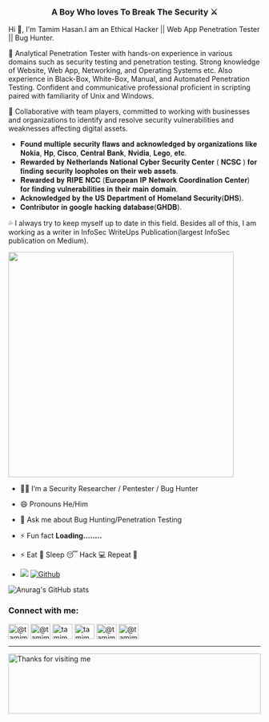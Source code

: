 <h3 align="center">A Boy Who loves To Break The Security ⚔</h3>

Hi 👋, I'm Tamim Hasan.I am an Ethical Hacker || Web App Penetration Tester || Bug Hunter.

💭 Analytical Penetration Tester with hands-on experience in various domains such as security testing and penetration testing. Strong knowledge of Website, Web App, Networking, and Operating Systems etc. Also experience in Black-Box, White-Box, Manual, and Automated Penetration Testing. Confident and communicative professional proficient in scripting paired with familiarity of Unix and Windows. 

🎯 Collaborative with team players, committed to working with businesses and organizations to identify and resolve security vulnerabilities and weaknesses affecting digital assets.

*  𝐅𝐨𝐮𝐧𝐝 𝐦𝐮𝐥𝐭𝐢𝐩𝐥𝐞 𝐬𝐞𝐜𝐮𝐫𝐢𝐭𝐲 𝐟𝐥𝐚𝐰𝐬  𝐚𝐧𝐝 𝐚𝐜𝐤𝐧𝐨𝐰𝐥𝐞𝐝𝐠𝐞𝐝 𝐛𝐲 𝐨𝐫𝐠𝐚𝐧𝐢𝐳𝐚𝐭𝐢𝐨𝐧𝐬 𝐥𝐢𝐤𝐞 𝐍𝐨𝐤𝐢𝐚, 𝐇𝐩, 𝐂𝐢𝐬𝐜𝐨, 𝐂𝐞𝐧𝐭𝐫𝐚𝐥 𝐁𝐚𝐧𝐤, 𝐍𝐯𝐢𝐝𝐢𝐚, 𝐋𝐞𝐠𝐨, 𝐞𝐭𝐜.
*  𝐑𝐞𝐰𝐚𝐫𝐝𝐞𝐝 𝐛𝐲 𝐍𝐞𝐭𝐡𝐞𝐫𝐥𝐚𝐧𝐝𝐬 𝐍𝐚𝐭𝐢𝐨𝐧𝐚𝐥 𝐂𝐲𝐛𝐞𝐫 𝐒𝐞𝐜𝐮𝐫𝐢𝐭𝐲 𝐂𝐞𝐧𝐭𝐞𝐫 ( 𝐍𝐂𝐒𝐂 ) 𝐟𝐨𝐫 𝐟𝐢𝐧𝐝𝐢𝐧𝐠 𝐬𝐞𝐜𝐮𝐫𝐢𝐭𝐲 𝐥𝐨𝐨𝐩𝐡𝐨𝐥𝐞𝐬 𝐨𝐧 𝐭𝐡𝐞𝐢𝐫 𝐰𝐞𝐛 𝐚𝐬𝐬𝐞𝐭𝐬.
*  𝐑𝐞𝐰𝐚𝐫𝐝𝐞𝐝 𝐛𝐲 𝐑𝐈𝐏𝐄 𝐍𝐂𝐂 (𝐄𝐮𝐫𝐨𝐩𝐞𝐚𝐧 𝐈𝐏 𝐍𝐞𝐭𝐰𝐨𝐫𝐤 𝐂𝐨𝐨𝐫𝐝𝐢𝐧𝐚𝐭𝐢𝐨𝐧 𝐂𝐞𝐧𝐭𝐞𝐫) 𝐟𝐨𝐫 𝐟𝐢𝐧𝐝𝐢𝐧𝐠 𝐯𝐮𝐥𝐧𝐞𝐫𝐚𝐛𝐢𝐥𝐢𝐭𝐢𝐞𝐬 𝐢𝐧 𝐭𝐡𝐞𝐢𝐫 𝐦𝐚𝐢𝐧 𝐝𝐨𝐦𝐚𝐢𝐧.
*  𝐀𝐜𝐤𝐧𝐨𝐰𝐥𝐞𝐝𝐠𝐞𝐝 𝐛𝐲 𝐭𝐡𝐞 𝐔𝐒 𝐃𝐞𝐩𝐚𝐫𝐭𝐦𝐞𝐧𝐭 𝐨𝐟 𝐇𝐨𝐦𝐞𝐥𝐚𝐧𝐝 𝐒𝐞𝐜𝐮𝐫𝐢𝐭𝐲(𝐃𝐇𝐒).
*  𝐂𝐨𝐧𝐭𝐫𝐢𝐛𝐮𝐭𝐨𝐫 𝐢𝐧 𝐠𝐨𝐨𝐠𝐥𝐞 𝐡𝐚𝐜𝐤𝐢𝐧𝐠 𝐝𝐚𝐭𝐚𝐛𝐚𝐬𝐞(𝐆𝐇𝐃𝐁).

💦 I always try to keep myself up to date in this field. Besides all of this, I am working as a writer in InfoSec WriteUps Publication(largest InfoSec publication on Medium).


<img width="450" align="central" src="https://github.com/Ruhul12/Ruhul12/blob/main/gif/gif_code.gif">


- 👨‍💻 I’m a Security Researcher / Pentester / Bug Hunter

- 😄 Pronouns He/Him

- 💬 Ask me about Bug Hunting/Penetration Testing

- ⚡ Fun fact **Loading........**

- ⚡ Eat 🍔 Sleep 😴 Hack 💻 Repeat 🔁 
- ![](https://visitor-badge.laobi.icu/badge?page_id=tamimhasan404.tamimhasan404) [![Github](https://img.shields.io/github/followers/tamimhasan404?label=Followers&logo=Github)](https://github.com/tamimhasan404)



![Anurag's GitHub stats](https://github-readme-stats.vercel.app/api?username=tamimhasan404&&show_icons=true&title_color=ffffff&icon_color=bb2acf&text_color=daf7dc&bg_color=151515)

<h3 align="left">Connect with me:</h3>
<p align="left">
<a href="https://www.youtube.com/c/HackoMedia404" target="blank"><img align="center" src="https://cdn.jsdelivr.net/npm/simple-icons@3.0.1/icons/youtube.svg" alt="@tamimha69587900" height="30" width="40" /></a>  
<a href="https://twitter.com/@tamimhasan404" target="blank"><img align="center" src="https://cdn.jsdelivr.net/npm/simple-icons@3.0.1/icons/twitter.svg" alt="@tamimha69587900" height="30" width="40" /></a>
<a href="https://instagram.com/tamimhasan404/" target="blank"><img align="center" src="https://cdn.jsdelivr.net/npm/simple-icons@3.0.1/icons/instagram.svg" alt="tamim404_hasan/" height="30" width="40" /></a>
<a href="https://www.linkedin.com/in/tamimhasan404/" target="blank"><img align="center" src="https://cdn.jsdelivr.net/npm/simple-icons@3.0.1/icons/linkedin.svg" alt="tamim404_hasan/" height="30" width="40" /></a>
<a href="https://medium.com/@tamimhasan404" target="blank"><img align="center" src="https://cdn.jsdelivr.net/npm/simple-icons@3.0.1/icons/medium.svg" alt="@tamimhasan404" height="30" width="40" /></a>
<a href="https://www.facebook.com/tamimhasan404" target="blank"><img align="center" src="https://cdn.jsdelivr.net/npm/simple-icons@3.0.1/icons/facebook.svg" alt="@tamimhasan404" height="30" width="40" /></a>  
</p>

<hr></hr>


<img height="120" alt="Thanks for visiting me" width="100%" src="https://raw.githubusercontent.com/BrunnerLivio/brunnerlivio/master/images/marquee.svg" />
